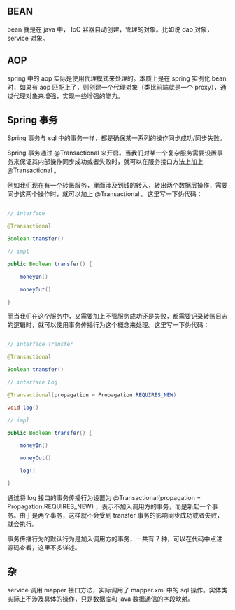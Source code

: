 ## BEAN

bean 就是在 java 中， IoC 容器自动创建，管理的对象。比如说 dao 对象，service 对象。

## AOP

spring 中的 aop 实际是使用代理模式来处理的。本质上是在 spring 实例化 bean 时，如果有 aop 匹配上了，则创建一个代理对象（类比前端就是一个 proxy），通过代理对象来增强，实现一些增强的能力。

## Spring 事务

Spring 事务与 sql 中的事务一样，都是确保某一系列的操作同步成功/同步失败。

Spring 事务通过 @Transactional 来开启。当我们对某一个复杂服务需要设置事务来保证其内部操作同步成功或者失败时，就可以在服务接口方法上加上 @Transactional 。

例如我们现在有一个转账服务，里面涉及到钱的转入，转出两个数据层操作，需要同步这两个操作时，就可以加上 @Transactional 。这里写一下伪代码：

```java

// interface

@Transactional

Boolean transfer()

// impl

public Boolean transfer() {

    moneyIn()

    moneyOut()

}

```

而当我们在这个服务中，又需要加上不管服务成功还是失败，都需要记录转账日志的逻辑时，就可以使用事务传播行为这个概念来处理。这里写一下伪代码：

```java

// interface Transfer

@Transactional

Boolean transfer()

// interface Log

@Transactional(propagation = Propagation.REQUIRES_NEW)

void log()

// impl

public Boolean transfer() {

    moneyIn()

    moneyOut()

    log()

}
```

通过将 log 接口的事务传播行为设置为 @Transactional(propagation = Propagation.REQUIRES_NEW) ，表示不加入调用方的事务，而是新起一个事务。由于是两个事务，这样就不会受到 transfer 事务的影响同步成功或者失败，就会执行。

事务传播行为的默认行为是加入调用方的事务，一共有 7 种，可以在代码中点进源码查看，这里不多详述。

## 杂

service 调用 mapper 接口方法，实际调用了 mapper.xml 中的 sql 操作。实体类实际上不涉及具体的操作，只是数据库和 java 数据通信的字段映射。
